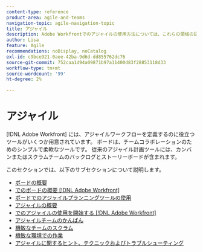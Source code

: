 ```yaml
---
content-type: reference
product-area: agile-and-teams
navigation-topic: agile-navigation-topic
title: アジャイル
description: Adobe Workfrontでのアジャイルの使用方法については、これらの領域の記事を確認してください。
author: Lisa
feature: Agile
recommendations: noDisplay, noCatalog
exl-id: c9bce921-0aee-42ba-9d6d-dd855762dc76
source-git-commit: 752caa1d94a09871b97a11400d83f28853118d33
workflow-type: tm+mt
source-wordcount: '99'
ht-degree: 2%

---
```


# アジャイル

[!DNL Adobe Workfront] には、アジャイルワークフローを定義するのに役立つツールがいくつか用意されています。 ボードは、チームコラボレーションのためのシンプルで柔軟なツールです。 従来のアジャイル計画ツールには、カンバンまたはスクラムチームのバックログとストーリーボードが含まれます。

このセクションでは、以下のサブセクションについて説明します。

* [ボードの概要](../agile/boards-overview.md)
* [でのボードの概要 [!DNL Adobe Workfront]](../agile/get-started-with-boards/get-started-with-boards.md)
* [ボードでのアジャイルプランニングツールの使用](/help/quicksilver/agile/use-boards-agile-planning-tools/agile-planning-tools-overview.md)
* [アジャイルの概要](../agile/agile-overview.md)
* [でのアジャイルの使用を開始する [!DNL Adobe Workfront]](../agile/get-started-with-agile-in-workfront/get-started-with-agile.md)
* [アジャイルチームのかんばん](../agile/use-kanban-in-an-agile-team/using-kanban-in-an-agile-team.md)
* [機敏なチームのスクラム](../agile/use-scrum-in-an-agile-team/scrum-in-an-agile-team.md)
* [機敏な環境での作業](../agile/work-in-an-agile-environment/work-in-an-agile-environment.md)
* [アジャイルに関するヒント、テクニックおよびトラブルシューティング](../agile/tips-tricks-and-troubleshooting/tips-tricks-troubleshooting-agile.md)
